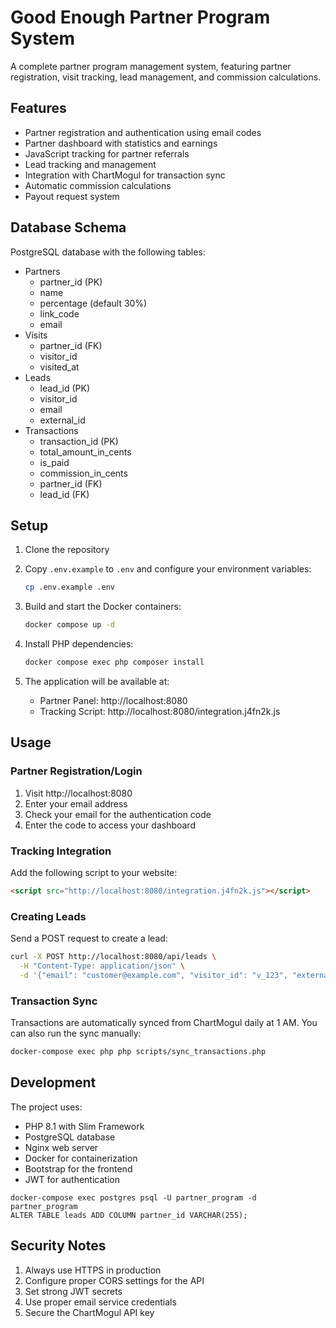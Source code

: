 # Good Enough Partner Program System

A complete partner program management system, featuring partner registration, visit tracking, lead management, and commission calculations.

## Features

- Partner registration and authentication using email codes
- Partner dashboard with statistics and earnings
- JavaScript tracking for partner referrals
- Lead tracking and management
- Integration with ChartMogul for transaction sync
- Automatic commission calculations
- Payout request system

## Database Schema

PostgreSQL database with the following tables:

- Partners
  - partner_id (PK)
  - name
  - percentage (default 30%)
  - link_code
  - email
- Visits
  - partner_id (FK)
  - visitor_id
  - visited_at
- Leads
  - lead_id (PK)
  - visitor_id
  - email
  - external_id
- Transactions
  - transaction_id (PK)
  - total_amount_in_cents
  - is_paid
  - commission_in_cents
  - partner_id (FK)
  - lead_id (FK)

## Setup

1. Clone the repository
2. Copy `.env.example` to `.env` and configure your environment variables:
   ```bash
   cp .env.example .env
   ```

3. Build and start the Docker containers:
   ```bash
   docker compose up -d
   ```

4. Install PHP dependencies:
   ```bash
   docker compose exec php composer install
   ```

5. The application will be available at:
   - Partner Panel: http://localhost:8080
   - Tracking Script: http://localhost:8080/integration.j4fn2k.js

## Usage

### Partner Registration/Login
1. Visit http://localhost:8080
2. Enter your email address
3. Check your email for the authentication code
4. Enter the code to access your dashboard

### Tracking Integration
Add the following script to your website:
```html
<script src="http://localhost:8080/integration.j4fn2k.js"></script>
```

### Creating Leads
Send a POST request to create a lead:
```bash
curl -X POST http://localhost:8080/api/leads \
  -H "Content-Type: application/json" \
  -d '{"email": "customer@example.com", "visitor_id": "v_123", "external_id": "cust_123"}'
```

### Transaction Sync
Transactions are automatically synced from ChartMogul daily at 1 AM. You can also run the sync manually:
```bash
docker-compose exec php php scripts/sync_transactions.php
```

## Development

The project uses:
- PHP 8.1 with Slim Framework
- PostgreSQL database
- Nginx web server
- Docker for containerization
- Bootstrap for the frontend
- JWT for authentication

```
docker-compose exec postgres psql -U partner_program -d partner_program
ALTER TABLE leads ADD COLUMN partner_id VARCHAR(255);
```

## Security Notes

1. Always use HTTPS in production
2. Configure proper CORS settings for the API
3. Set strong JWT secrets
4. Use proper email service credentials
5. Secure the ChartMogul API key

